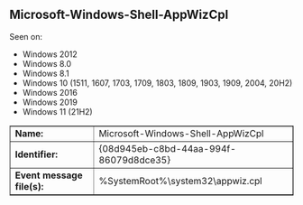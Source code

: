## Microsoft-Windows-Shell-AppWizCpl

Seen on:
* Windows 2012
* Windows 8.0
* Windows 8.1
* Windows 10 (1511, 1607, 1703, 1709, 1803, 1809, 1903, 1909, 2004, 20H2)
* Windows 2016
* Windows 2019
* Windows 11 (21H2)

<table border="1" class="docutils">
  <tbody>
    <tr>
      <td><b>Name:</b></td>
      <td>Microsoft-Windows-Shell-AppWizCpl</td>
    </tr>
    <tr>
      <td><b>Identifier:</b></td>
      <td>{08d945eb-c8bd-44aa-994f-86079d8dce35}</td>
    </tr>
    <tr>
      <td><b>Event message file(s):</b></td>
      <td>%SystemRoot%\system32\appwiz.cpl</td>
    </tr>
  </tbody>
</table>

&nbsp;

